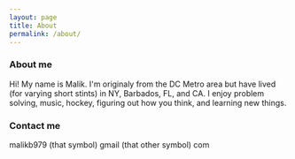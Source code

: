 ```yaml
---
layout: page
title: About
permalink: /about/
---
```

### About me

Hi! My name is Malik. I'm originaly from the DC Metro area but have lived (for varying short stints) in NY, Barbados, FL, and CA. I enjoy problem solving, music, hockey, figuring out how you think, and learning new things. 

### Contact me

malikb979 (that symbol) gmail (that other symbol) com
